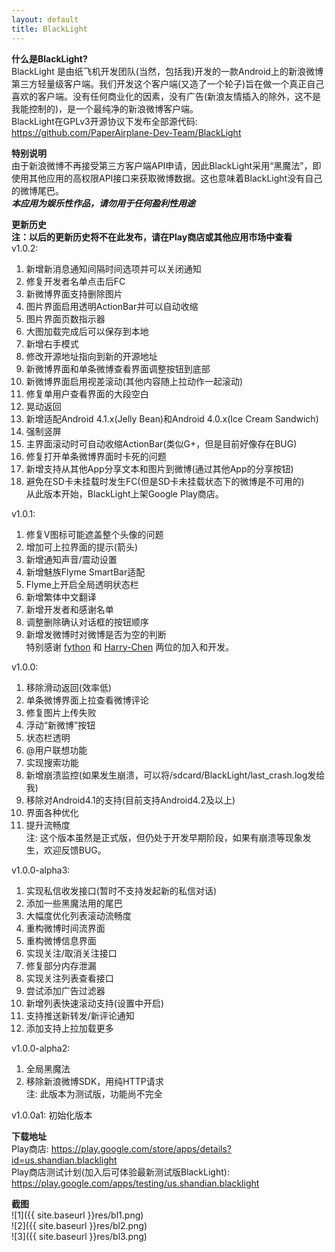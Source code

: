 ```yaml
---
layout: default
title: BlackLight
---
```


__什么是BlackLight?__  
BlackLight 是由纸飞机开发团队(当然，包括我)开发的一款Android上的新浪微博第三方轻量级客户端。我们开发这个客户端(又造了一个轮子)旨在做一个真正自己喜欢的客户端。没有任何商业化的因素，没有广告(新浪友情插入的除外，这不是我能控制的)，是一个最纯净的新浪微博客户端。  
BlackLight在GPLv3开源协议下发布全部源代码: <https://github.com/PaperAirplane-Dev-Team/BlackLight>

__特别说明__  
由于新浪微博不再接受第三方客户端API申请，因此BlackLight采用“黑魔法”，即使用其他应用的高权限API接口来获取微博数据。这也意味着BlackLight没有自己的微博尾巴。  
__*本应用为娱乐性作品，请勿用于任何盈利性用途*__

__更新历史__  
__注：以后的更新历史将不在此发布，请在Play商店或其他应用市场中查看__  
v1.0.2:  
1. 新增新消息通知间隔时间选项并可以关闭通知  
2. 修复开发者名单点击后FC  
3. 新微博界面支持删除图片  
4. 图片界面启用透明ActionBar并可以自动收缩  
5. 图片界面页数指示器  
6. 大图加载完成后可以保存到本地  
7. 新增右手模式  
8. 修改开源地址指向到新的开源地址  
9. 新微博界面和单条微博查看界面调整按钮到底部  
10. 新微博界面启用视差滚动(其他内容随上拉动作一起滚动)  
11. 修复单用户查看界面的大段空白  
12. 晃动返回  
13. 新增适配Android 4.1.x(Jelly Bean)和Android 4.0.x(Ice Cream Sandwich)  
14. 强制竖屏  
15. 主界面滚动时可自动收缩ActionBar(类似G+，但是目前好像存在BUG)  
16. 修复打开单条微博界面时卡死的问题  
17. 新增支持从其他App分享文本和图片到微博(通过其他App的分享按钮)  
18. 避免在SD卡未挂载时发生FC(但是SD卡未挂载状态下的微博是不可用的)  
从此版本开始，BlackLight上架Google Play商店。

v1.0.1:  
1. 修复V图标可能遮盖整个头像的问题  
2. 增加可上拉界面的提示(箭头)  
3. 新增通知声音/震动设置  
4. 新增魅族Flyme SmartBar适配  
5. Flyme上开启全局透明状态栏  
6. 新增繁体中文翻译  
7. 新增开发者和感谢名单  
8. 调整删除确认对话框的按钮顺序  
9. 新增发微博时对微博是否为空的判断  
特别感谢 [fython](https://github.com/fython) 和 [Harry-Chen](https://github.com/Harry-Chen) 两位的加入和开发。

v1.0.0:  
1. 移除滑动返回(效率低)  
2. 单条微博界面上拉查看微博评论  
3. 修复图片上传失败  
4. 浮动“新微博”按钮  
5. 状态栏透明  
6. @用户联想功能  
7. 实现搜索功能  
8. 新增崩溃监控(如果发生崩溃，可以将/sdcard/BlackLight/last_crash.log发给我)  
9. 移除对Android4.1的支持(目前支持Android4.2及以上)  
10. 界面各种优化  
11. 提升流畅度  
注: 这个版本虽然是正式版，但仍处于开发早期阶段，如果有崩溃等现象发生，欢迎反馈BUG。

v1.0.0-alpha3:  
1. 实现私信收发接口(暂时不支持发起新的私信对话)  
2. 添加一些黑魔法用的尾巴  
3. 大幅度优化列表滚动流畅度  
4. 重构微博时间流界面  
5. 重构微博信息界面  
6. 实现关注/取消关注接口  
7. 修复部分内存泄漏  
8. 实现关注列表查看接口  
9. 尝试添加广告过滤器  
10. 新增列表快速滚动支持(设置中开启)  
11. 支持推送新转发/新评论通知  
12. 添加支持上拉加载更多  

v1.0.0-alpha2:  
1. 全局黑魔法  
2. 移除新浪微博SDK，用纯HTTP请求  
注: 此版本为测试版，功能尚不完全

v1.0.0a1: 初始化版本

__下载地址__  
Play商店: <https://play.google.com/store/apps/details?id=us.shandian.blacklight>  
Play商店测试计划(加入后可体验最新测试版BlackLight): <https://play.google.com/apps/testing/us.shandian.blacklight>

__截图__  
![1]({{ site.baseurl }}res/bl1.png)  
![2]({{ site.baseurl }}res/bl2.png)  
![3]({{ site.baseurl }}res/bl3.png)
